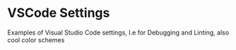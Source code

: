 # VSCode Settings

Examples of Visual Studio Code settings, I.e for Debugging and Linting, also cool color schemes 